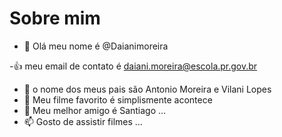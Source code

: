 # Sobre mim
- 👋 Olá meu nome é @Daianimoreira 

-:+1: meu email de contato é daiani.moreira@escola.pr.gov.br 
- 👀 o nome dos meus pais são Antonio Moreira e Vilani Lopes 
- 🌱 Meu filme favorito é simplismente acontece 
- 💞️ Meu melhor amigo é Santiago  ...
- 📫 Gosto de assistir filmes   ...

